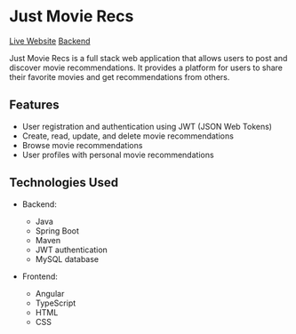 # Just Movie Recs

[Live Website](https://jmr-frontend-09ea084b198b.herokuapp.com/)
[Backend](https://github.com/Lohmarr/jmr_backend)

Just Movie Recs is a full stack web application that allows users to post and discover movie recommendations. It provides a platform for users to share their favorite movies and get recommendations from others.

## Features

- User registration and authentication using JWT (JSON Web Tokens)
- Create, read, update, and delete movie recommendations
- Browse movie recommendations
- User profiles with personal movie recommendations

## Technologies Used

- Backend:
  - Java
  - Spring Boot
  - Maven
  - JWT authentication
  - MySQL database

- Frontend:
  - Angular
  - TypeScript
  - HTML
  - CSS
